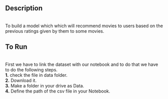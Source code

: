 <h2>Description</h2><br>
To build a model which which will recommend movies to users based on the previous ratings given by them to some movies.<br>
<h2>To Run</h2><br>
First we have to link the dataset with our notebook and to do that we have to do the following steps.<br>
<b>1.</b> check the file in data folder.<br>
<b>2.</b> Download it.<br>
<b>3.</b> Make a folder in your drive as Data.<br>
<b>4.</b> Define the path of the csv file in your Notebook.<br>
